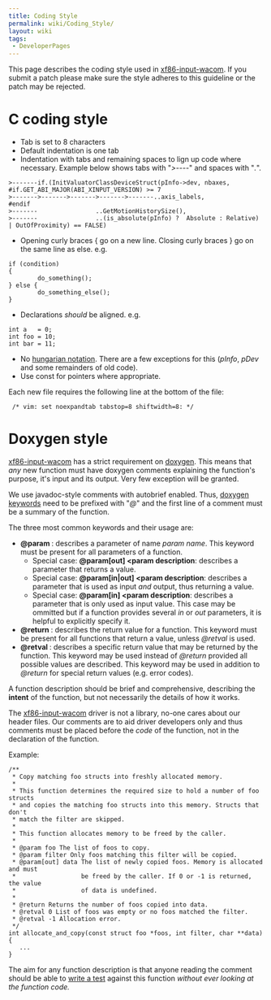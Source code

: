 ```yaml
---
title: Coding Style
permalink: wiki/Coding_Style/
layout: wiki
tags:
 - DeveloperPages
---
```


This page describes the coding style used in
[xf86-input-wacom](xf86-input-wacom "wikilink"). If you submit a patch
please make sure the style adheres to this guideline or the patch may be
rejected.

C coding style
==============

-   Tab is set to 8 characters
-   Default indentation is one tab
-   Indentation with tabs and remaining spaces to lign up code where
    necessary. Example below shows tabs with "*&gt;----*" and spaces
    with "*.*".

<!-- -->

    >-------if.(InitValuatorClassDeviceStruct(pInfo->dev, nbaxes,
    #if.GET_ABI_MAJOR(ABI_XINPUT_VERSION) >= 7
    >------->------->------->------->-------..axis_labels,
    #endif
    >-------                ..GetMotionHistorySize(),
    >-------                ..(is_absolute(pInfo) ?  Absolute : Relative) | OutOfProximity) == FALSE)

-   Opening curly braces { go on a new line. Closing curly braces } go
    on the same line as else. e.g.

<!-- -->

    if (condition)
    {
            do_something();
    } else {
            do_something_else();
    }

-   Declarations *should* be aligned. e.g.

<!-- -->

    int a   = 0;
    int foo = 10;
    int bar = 11;

-   No [hungarian
    notation](http://en.wikipedia.org/wiki/Hungarian_notation). There
    are a few exceptions for this (*pInfo*, *pDev* and some remainders
    of old code).
-   Use const for pointers where appropriate.

Each new file requires the following line at the bottom of the file:

` /* vim: set noexpandtab tabstop=8 shiftwidth=8: */`

Doxygen style
=============

[xf86-input-wacom](xf86-input-wacom "wikilink") has a strict requirement
on [doxygen](http://www.doxygen.org). This means that *any* new function
must have doxygen comments explaining the function's purpose, it's input
and its output. Very few exception will be granted.

We use javadoc-style comments with autobrief enabled. Thus, [doxygen
keywords](http://www.stack.nl/~dimitri/doxygen/commands.html) need to be
prefixed with "*@*" and the first line of a comment must be a summary of
the function.

The three most common keywords and their usage are:

-   **@param <param name> <param description>**: describes a parameter
    of name *param name*. This keyword must be present for all
    parameters of a function.
    -   Special case: **@param\[out\] <param name> &lt;param
        description**: describes a parameter that returns a value.
    -   Special case: **@param\[in\|out\] <param name> &lt;param
        description**: describes a parameter that is used as input *and*
        output, thus returning a value.
    -   Special case: **@param\[in\] <param name> &lt;param
        description**: describes a parameter that is only used as input
        value. This case may be ommitted but if a function provides
        several *in* or *out* parameters, it is helpful to explicitly
        specify it.
-   **@return <return value description>**: describes the return value
    for a function. This keyword must be present for all functions that
    return a value, unless *@retval* is used.
-   **@retval <return value> <return value description>**: describes a
    specific return value that may be returned by the function. This
    keyword may be used instead of *@return* provided all possible
    values are described. This keyword may be used in addition to
    *@return* for special return values (e.g. error codes).

A function description should be brief and comprehensive, describing the
**intent** of the function, but not necessarily the details of how it
works.

The [xf86-input-wacom](xf86-input-wacom "wikilink") driver is not a
library, no-one cares about our header files. Our comments are to aid
driver developers only and thus comments must be placed before the
*code* of the function, not in the declaration of the function.

Example:

    /**
     * Copy matching foo structs into freshly allocated memory.
     *
     * This function determines the required size to hold a number of foo structs
     * and copies the matching foo structs into this memory. Structs that don't 
     * match the filter are skipped.
     * 
     * This function allocates memory to be freed by the caller.
     *
     * @param foo The list of foos to copy.
     * @param filter Only foos matching this filter will be copied.
     * @param[out] data The list of newly copied foos. Memory is allocated and must
     *                  be freed by the caller. If 0 or -1 is returned, the value
     *                  of data is undefined.
     *
     * @return Returns the number of foos copied into data.
     * @retval 0 List of foos was empty or no foos matched the filter.
     * @retval -1 Allocation error.
     */
    int allocate_and_copy(const struct foo *foos, int filter, char **data)
    {
       ...
    }

The aim for any function description is that anyone reading the comment
should be able to [write a test](#Writing_tests "wikilink") against this
function *without ever looking at the function code.*
